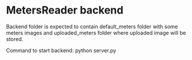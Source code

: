 # MetersReader backend

Backend folder is expected to contain default_meters folder 
with some meters images and uploaded_meters folder where uploaded image will be stored.

Command to start backend: python server.py